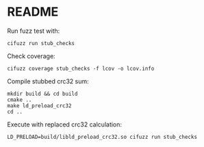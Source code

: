 # README

Run fuzz test with:
```
cifuzz run stub_checks
```

Check coverage:
```
cifuzz coverage stub_checks -f lcov -o lcov.info
```

Compile stubbed crc32 sum:
```
mkdir build && cd build
cmake ..
make ld_preload_crc32
cd ..
```

Execute with replaced crc32 calculation:
```
LD_PRELOAD=build/libld_preload_crc32.so cifuzz run stub_checks
```